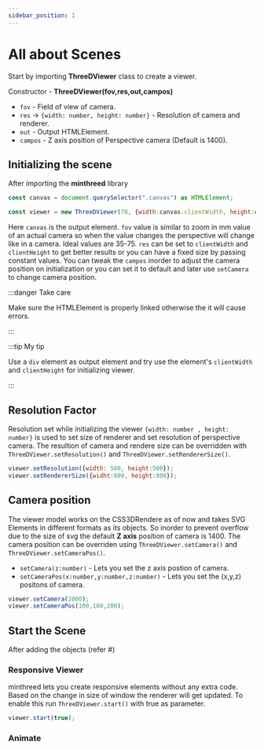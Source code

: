 ```yaml
---
sidebar_position: 1
---
```


# All about Scenes

Start by importing **ThreeDViewer** class to create a viewer. 

Constructor - **ThreeDViewer(fov,res,out,campos)** 

- `fov` - Field of view of camera.
- `res` → `{width: number, height: number}` - Resolution of camera and renderer.
- `out` - Output HTMLElement.
- `campos` - Z axis position of Perspective camera (Default is 1400).

## Initializing the scene

After importing the **minthreed** library

```js
const canvas = document.querySelector(".canvas") as HTMLElement;

const viewer = new ThreeDViewer(70, {width:canvas.clientWidth, height:canvas.clientHeight}, canvas);
```
Here `canvas` is the output element. `fov` value is similar to zoom in mm value of an actual camera so when the value changes the perspective will change like in a camera. Ideal values are 35-75. 
`res` can be set to `clientWidth` and `clientHeight` to get better results or you can have a fixed size by passing constant values.
You can tweak the `campos` inorder to adjust the camera position on initialization or you can set it to default and later use `setCamera` to change camera position.

:::danger Take care

Make sure the HTMLElement is properly linked otherwise the it will cause errors.

:::

:::tip My tip

Use a `div` element as output element and try use the element's `clientWidth` and `clientHeight` for initializing viewer.

:::

## Resolution Factor

Resolution set while initializing the viewer `{width: number , height: number}` is used to set size of renderer and set resolution of perspective camera. 
The resultion of camera and rendere size can be overridden with `ThreeDViewer.setResolution()` and `ThreeDViewer.setRendererSize()`.

```js
viewer.setResolution({width: 500, height:500});
viewer.setRendererSize({widht:800, height:800});
```

## Camera position 

The viewer model works on the CSS3DRendere as of now and takes SVG Elements in different formats as its objects. 
So inorder to prevent overflow due to the size of svg the default **Z axis** position of camera is 1400.
The camera position can be overriden using `ThreeDViewer.setCamera()` and `ThreeDViewer.setCameraPos()`.
- `setCamera(z:number)` - Lets you set the z axis postion of camera.
- `setCameraPos(x:number,y:number,z:number)` - Lets you set the (x,y,z) positons of camera.  

```js
viewer.setCamera(2000);
viewer.setCameraPos(100,100,200);
```

## Start the Scene

After adding the objects (refer #)

### Responsive Viewer 

minthreed lets you create responsive elements without any extra code. Based on the change in size of window the renderer will get updated.
To enable this run `ThreeDViewer.start()` with true as parameter.

```js
viewer.start(true);
```

### Animate